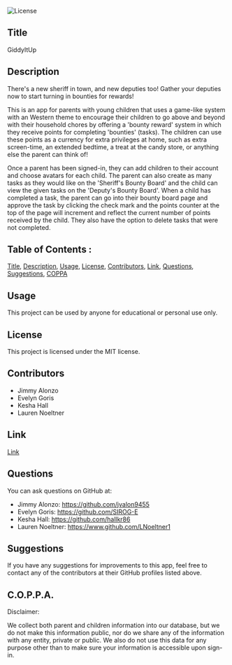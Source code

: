 ![License](https://img.shields.io/badge/License-MIT-red)

## Title

GiddyItUp

## Description

There's a new sheriff in town, and new deputies too! Gather your deputies now to start turning in bounties for rewards!

This is an app for parents with young children that uses a game-like system with an Western theme to encourage their children to go above and beyond with their household chores by offering a 'bounty reward' system in which they receive points for completing 'bounties' (tasks). The children can use these points as a currency for extra privileges at home, such as extra screen-time, an extended bedtime, a treat at the candy store, or anything else the parent can think of!

Once a parent has been signed-in, they can add children to their account and choose avatars for each child. The parent can also create as many tasks as they would like on the 'Sheriff's Bounty Board' and the child can view the given tasks on the 'Deputy's Bounty Board'. When a child has completed a task, the parent can go into their bounty board page and approve the task by clicking the check mark and the points counter at the top of the page will increment and reflect the current number of points received by the child. They also have the option to delete tasks that were not completed.

## Table of Contents :

[Title](#Title),
[Description](#Description),
[Usage](#Usage),
[License](#License),
[Contributors](#Contributors),
[Link](#Link),
[Questions](#Questions),
[Suggestions](#Suggestions),
[COPPA](#C.O.P.P.A.)

## Usage

This project can be used by anyone for educational or personal use only.

## License

This project is licensed under the MIT license.

## Contributors

- Jimmy Alonzo
- Evelyn Goris
- Kesha Hall
- Lauren Noeltner

## Link

[Link](https://giddyitup.herokuapp.com/)

## Questions

You can ask questions on GitHub at:

- Jimmy Alonzo: https://github.com/jvalon9455
- Evelyn Goris: https://github.com/SIROG-E
- Kesha Hall: https://github.com/hallkr86
- Lauren Noeltner: https://www.github.com/LNoeltner1

## Suggestions

If you have any suggestions for improvements to this app, feel free to contact any of the contributors at their GitHub profiles listed above.

## C.O.P.P.A.

Disclaimer:

We collect both parent and children information into our database, but we do not make this information public, nor do we share any of the information with any entity, private or public. We also do not use this data for any purpose other than to make sure your information is accessible upon sign-in.
